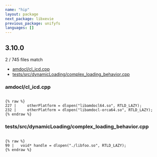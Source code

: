 ```yaml
---
name: "hip"
layout: package
next_package: libxevie
previous_package: unifyfs
languages: []
---
```

## 3.10.0
2 / 745 files match

 - [amdocl/cl_icd.cpp](#amdoclcl_icdcpp)
 - [tests/src/dynamicLoading/complex_loading_behavior.cpp](#testssrcdynamicloadingcomplex_loading_behaviorcpp)

### amdocl/cl_icd.cpp

```

{% raw %}
227 |     otherPlatform = dlopen("libamdocl64.so", RTLD_LAZY);
232 |     otherPlatform = dlopen("libamdocl-orca64.so", RTLD_LAZY);
{% endraw %}

```
### tests/src/dynamicLoading/complex_loading_behavior.cpp

```

{% raw %}
99 |   void* handle = dlopen("./libfoo.so", RTLD_LAZY);
{% endraw %}

```